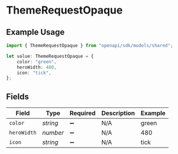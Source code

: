 # ThemeRequestOpaque

## Example Usage

```typescript
import { ThemeRequestOpaque } from "openapi/sdk/models/shared";

let value: ThemeRequestOpaque = {
    color: "green",
    heroWidth: 480,
    icon: "tick",
};
```

## Fields

| Field              | Type               | Required           | Description        | Example            |
| ------------------ | ------------------ | ------------------ | ------------------ | ------------------ |
| `color`            | *string*           | :heavy_minus_sign: | N/A                | green              |
| `heroWidth`        | *number*           | :heavy_minus_sign: | N/A                | 480                |
| `icon`             | *string*           | :heavy_minus_sign: | N/A                | tick               |